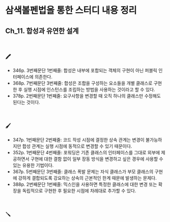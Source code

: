 # 삼색볼펜법을 통한 스터디 내용 정리

## Ch_11. 합성과 유연한 설계

<br>

### 🖍

- 346p. 3번째문단 1번째줄: 합성은 내부에 포합되는 객체의 구현이 아닌 퍼블릭 인터페이스에 의존한다.
- 368p. 7번째문단 3번째줄: 합성은 조합을 구성하는 요소들을 개별 클래스로 구현한 후 실행 시점에 인스턴스를 조립하는 방법을 사용하는 것이라고 할 수 있다.
- 378p. 2번째문단 1번째줄: 요구사항을 변경할 때 오직 하나의 클래스만 수정해도 된다는 것이다.

<br>

### 🖌

- 347p. 1번째문단 2번째줄: 코드 작성 시점에 결정한 상속 관계는 변경이 불가능하지만 합성 관계는 실행 시점에 동적으로 변경할 수 있기 때문이다.
- 352p. 1번째문단 4번째줄: 포워딩은 기존 클래스의 인터페이스를 그대로 외부에 제공하면서 구현에 대한 결함 없이 일부 장동 방식을 변경하고 싶은 경우에 사용할 수 있는 유용한 기법이다.
- 367p. 5번째문단 3번째줄: 클래스 폭발 문제는 자식 클래스가 부모 클래스의 구현에 강하게 결합되도록 강요하는 상속의 근본적인 한계 때문에 발생하는 문제다.
- 388p. 2번째문단 1번째줄: 믹스인을 사용하면 특정한 클래스에 대한 변경 또는 확장을 독립적으로 구현한 후 필요한 시점에 차례대로 추가할 수 있다.

<br>

### 🪛
